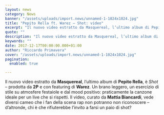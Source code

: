 ```yaml
---
layout: news
category: News
banner: "/assets/uploads/import.news/unnamed-1-1024x1024.jpg"
title: "Pepito Rella ft. Warez – Shot: video"
excerpt: "Il nuovo video estratto da Masquereal, l’ultimo album di Pepito Rella, è Shot – prodotta da 2P e con featuring di Warez. Un brano leggero, un esercizio di stile su atmosfere festaiole e dal mood positivo: praticamente la canzone ideale per un live che si rispetti. Il video, curato da Mattia Biancardi, vede diversi cameo [&hellip"
quote: ""
description: "Il nuovo video estratto da Masquereal, l’ultimo album di Pepito Rella, è Shot – prodotta da 2P e con featuring di Warez. Un brano leggero, un esercizio di stile su atmosfere festaiole e dal mood positivo: praticamente la canzone ideale per un live che si rispetti. Il video, curato da Mattia Biancardi, vede diversi cameo [&hellip"
keywords: ""
date: 2017-12-17T00:00:00.000+01:00
author: "Riccardo Primavera"
cover: "/assets/uploads/import.news/unnamed-1-1024x1024.jpg"
pagination:
  enabled: true

---
```


Il nuovo video estratto da **Masquereal**, l’ultimo album di **Pepito Rella**, è _Shot_ – prodotta da **2P** e con featuring di **Warez**. Un brano leggero, un esercizio di stile su atmosfere festaiole e dal mood positivo: praticamente la canzone ideale per un live che si rispetti. Il video, curato da **Mattia Biancardi**, vede diversi cameo che i fan della scena rap non potranno non riconoscere – d’altronde, chi è che rifiuterebbe l’invito a farsi un paio di shot?